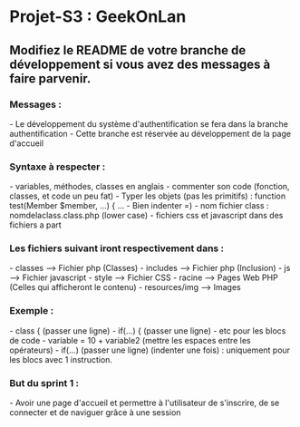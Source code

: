 # Projet-S3 : GeekOnLan

Modifiez le README de votre branche de développement si vous avez des messages à faire parvenir.
---
<h3>Messages :</h3>
- Le développement du système d'authentification se fera dans la branche authentification
- Cette branche est réservée au développement de la page d'accueil

<h3>Syntaxe à respecter :</h3>
- variables, méthodes, classes en anglais
- commenter son code (fonction, classes, et code un peu fat)
- Typer les objets (pas les primitifs) : function test(Member $member, ...) { ...
- Bien indenter =)
- nom fichier class : nomdelaclass.class.php (lower case)
- fichiers css et javascript dans des fichiers a part

<h3>Les fichiers suivant iront respectivement dans :</h3>
- classes       --> Fichier php (Classes)
- includes      --> Fichier php (Inclusion)
- js            --> Fichier javascript
- style         --> Fichier CSS
- racine        --> Pages Web PHP (Celles qui afficheront le contenu)
- resources/img --> Images

<h3>Exemple :</h3>
- class {   (passer une ligne)
- if(...) { (passer une ligne)
- etc pour les blocs de code
- variable = 10 + variable2 (mettre les espaces entre les opérateurs)
- if(...) (passer une ligne) (indenter une fois) : uniquement pour les blocs avec 1 instruction.

<h3>But du sprint 1 :</h3>
- Avoir une page d'accueil et permettre à l'utilisateur de s'inscrire, de se connecter et de naviguer grâce à une session

